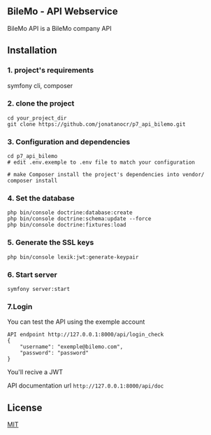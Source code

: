 ## BileMo - API Webservice 

BileMo API is a BileMo company API

## Installation

### 1. project's requirements

symfony cli, composer

### 2. clone the project
```
cd your_project_dir
git clone https://github.com/jonatanocr/p7_api_bilemo.git
```
### 3. Configuration and dependencies
```
cd p7_api_bilemo
# edit .env.exemple to .env file to match your configuration

# make Composer install the project's dependencies into vendor/
composer install
```

### 4. Set the database
```
php bin/console doctrine:database:create
php bin/console doctrine:schema:update --force
php bin/console doctrine:fixtures:load
```
### 5. Generate the SSL keys
`php bin/console lexik:jwt:generate-keypair`

### 6. Start server
`symfony server:start`

### 7.Login
You can test the API using the exemple account
```
API endpoint http://127.0.0.1:8000/api/login_check
{
    "username": "exemple@bilemo.com",
    "password": "password"
}
```
You'll recive a JWT

API documentation url `http://127.0.0.1:8000/api/doc`

## License
[MIT](https://choosealicense.com/licenses/mit/)
